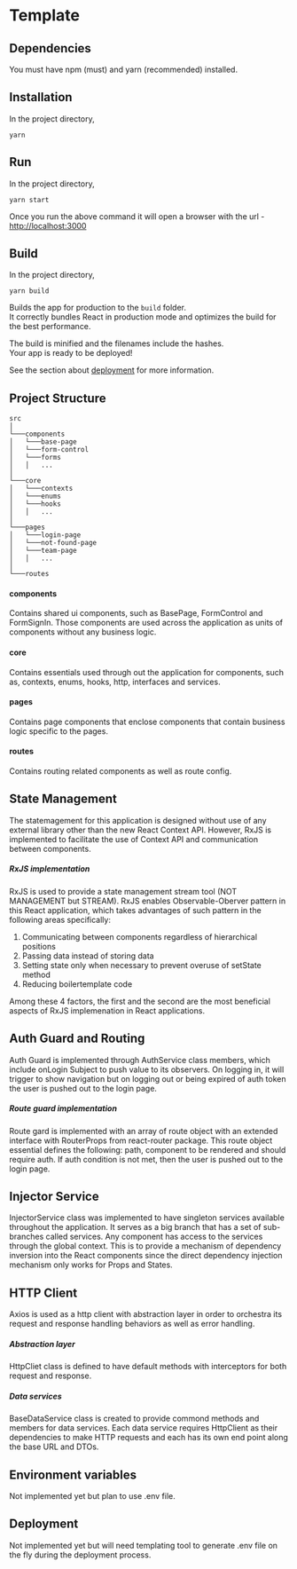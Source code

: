 # Template

## Dependencies

You must have npm (must) and yarn (recommended) installed.

## Installation

In the project directory,

```
yarn
```

## Run

In the project directory,

```
yarn start
```

Once you run the above command it will open a browser with the url - [http://localhost:3000](http://localhost:3000)

## Build

In the project directory,

```
yarn build
```

Builds the app for production to the `build` folder.<br />
It correctly bundles React in production mode and optimizes the build for the best performance.

The build is minified and the filenames include the hashes.<br />
Your app is ready to be deployed!

See the section about [deployment](https://facebook.github.io/create-react-app/docs/deployment) for more information.

## Project Structure

```
src
│
└───components
│   └───base-page
│   └───form-control
│   └───forms
│   │   ...
│
└───core
│   └───contexts
│   └───enums
│   └───hooks
│   │   ...
│
└───pages
│   └───login-page
│   └───not-found-page
│   └───team-page
│   │   ...
│
└───routes
```

#### components

Contains shared ui components, such as BasePage, FormControl and FormSignIn. Those components are used across the application as units of components without any business logic.

#### core

Contains essentials used through out the application for components, such as, contexts, enums, hooks, http, interfaces and services.

#### pages

Contains page components that enclose components that contain business logic specific to the pages.

#### routes

Contains routing related components as well as route config.

## State Management

The statemagement for this application is designed without use of any external library other than the new React Context API. However, RxJS is implemented to facilitate the use of Context API and communication between components.

##### RxJS implementation

RxJS is used to provide a state management stream tool (NOT MANAGEMENT but STREAM). RxJS enables Observable-Oberver pattern in this React application, which takes advantages of such pattern in the following areas specifically:

1. Communicating between components regardless of hierarchical positions
2. Passing data instead of storing data
3. Setting state only when necessary to prevent overuse of setState method
4. Reducing boilertemplate code

Among these 4 factors, the first and the second are the most beneficial aspects of RxJS implemenation in React applications.

## Auth Guard and Routing

Auth Guard is implemented through AuthService class members, which include onLogin Subject to push value to its observers. On logging in, it will trigger to show navigation but on logging out or being expired of auth token the user is pushed out to the login page.

##### Route guard implementation

Route gard is implemented with an array of route object with an extended interface with RouterProps from react-router package. This route object essential defines the following: path, component to be rendered and should require auth. If auth condition is not met, then the user is pushed out to the login page.

## Injector Service

InjectorService class was implemented to have singleton services available throughout the application. It serves as a big branch that has a set of sub-branches called services. Any component has access to the services through the global context. This is to provide a mechanism of dependency inversion into the React components since the direct dependency injection mechanism only works for Props and States.

## HTTP Client

Axios is used as a http client with abstraction layer in order to orchestra its request and response handling behaviors as well as error handling.

##### Abstraction layer

HttpCliet class is defined to have default methods with interceptors for both request and response.

##### Data services

BaseDataService class is created to provide commond methods and members for data services. Each data service requires HttpClient as their dependencies to make HTTP requests and each has its own end point along the base URL and DTOs.

## Environment variables

Not implemented yet but plan to use .env file.

## Deployment

Not implemented yet but will need templating tool to generate .env file on the fly during the deployment process.
